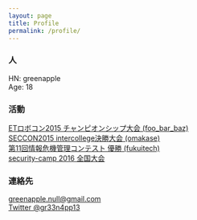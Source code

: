 ```yaml
---
layout: page
title: Profile
permalink: /profile/
---
```


### 人

HN: greenapple  
Age: 18  

### 活動

[ETロボコン2015 チャンピオンシップ大会 (foo_bar_baz)](http://www.etrobo.jp)  
[SECCON2015 intercollege決勝大会 (omakase)](http://2016.seccon.jp/)  
[第11回情報危機管理コンテスト 優勝 (fukuitech)](http://www.riis.or.jp/symposium20/crisismanagement/purpose/)  
[security-camp 2016 全国大会](http://www.security-camp.org/)  

### 連絡先

[greenapple.null@gmail.com](mailto:greenapple.null@gmail.com)  
[Twitter @gr33n4pp13](https://twitter.com/gr33n4pp13)  
